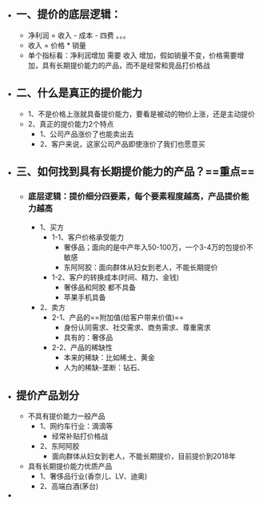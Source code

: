 - ## 一、提价的底层逻辑：
	- 净利润 = 收入 - 成本 - 四费 。。。
	- 收入 = 价格 * 销量
	- 单个指标看：净利润增加  需要 收入 增加，假如销量不变，价格需要增加，具有长期提价能力的产品，而不是经常和竞品打价格战
- ## 二、什么是真正的提价能力
	- 1、不是价格上涨就具备提价能力，要看是被动的物价上涨，还是主动提价
	- 2、真正的提价能力2个特点
		- 1、公司产品涨价了也能卖出去
		- 2、客户来说，这家公司产品即使涨价了我们也愿意买
- ## 三、如何找到具有长期提价能力的产品？==重点==
	- ### 底层逻辑：提价细分四要素，每个要素程度越高，产品提价能力越高
		- 1、买方
			- 1-1、客户价格承受能力
				- 奢侈品；面向的是中产年入50-100万，一个3-4万的包提价不敏感
				- 东阿阿胶：面向群体从妇女到老人，不能长期提价
			- 1-2、客户的转换成本(时间、精力、金钱)
				- 奢侈品和阿胶 都不具备
				- 苹果手机具备
		- 2、卖方
			- 2-1、产品的==附加值(给客户带来价值)==
				- 身份认同需求、社交需求、商务需求、尊重需求
				- 具有的：奢侈品
			- 2-2、产品的稀缺性
				- 本来的稀缺：比如稀土、黄金
				- 人为的稀缺-垄断：钻石、
- ## 提价产品划分
	- 不具有提价能力一般产品
		- 1、网约车行业：滴滴等
			- 经常补贴打价格战
		- 2、东阿阿胶
			- 面向群体从妇女到老人，不能长期提价，目前提价到2018年
	- 具有长期提价能力优质产品
		- 1、奢侈品行业(香奈儿、LV、迪奥)
		- 2、高端白酒(茅台)
-